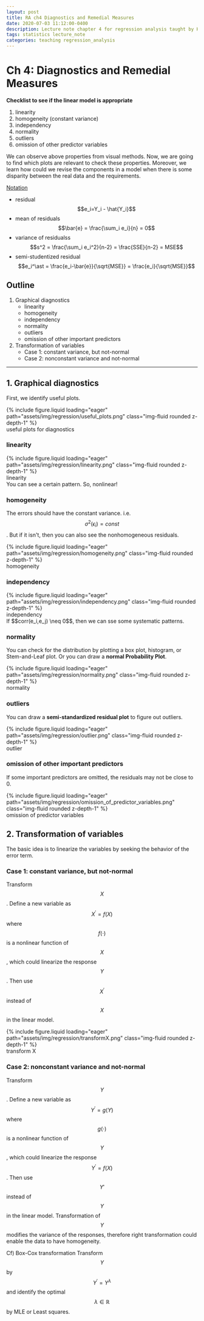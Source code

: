 ```yaml
---
layout: post
title: RA ch4 Diagnostics and Remedial Measures
date: 2020-07-03 11:12:00-0400
description: Lecture note chapter 4 for regression analysis taught by Hyemin Gu in 2020
tags: statistics lecture_note
categories: teaching regression_analysis
---
```


# Ch 4: Diagnostics and Remedial Measures

**Checklist to see if the linear model is appropriate**

1. linearity
2. homogeneity (constant variance)
3. independency
4. normality
5. outliers
6. omission of other predictor variables

We can observe above properties from visual methods. Now, we are going to find which plots are relevant to check these properties. Moreover, we learn how could we revise the components in a model when there is some disparity between the real data and the requirements.

<U>Notation</U>

- residual $$e_i=Y_i - \hat{Y_i}$$
- mean of residuals $$\bar{e} = \frac{\sum_i e_i}{n} = 0$$
- variance of residualss $$s^2 = \frac{\sum_i e_i^2}{n-2} = \frac{SSE}{n-2} = MSE$$
- semi-studentized residual $$e_i^\ast = \frac{e_i-\bar{e}}{\sqrt{MSE}} = \frac{e_i}{\sqrt{MSE}}$$

## Outline

1. Graphical diagnostics
   - linearity
   - homogeneity
   - independency
   - normality
   - outliers
   - omission of other important predictors
2. Transformation of variables
   - Case 1: constant variance, but not-normal
   - Case 2: nonconstant variance and not-normal

---

## 1. Graphical diagnostics

First, we identify useful plots.

<div class="row mt-3">
    <div class="col-sm mt-3 mt-md-0">
        {% include figure.liquid loading="eager" path="assets/img/regression/useful_plots.png" class="img-fluid rounded z-depth-1" %}
    </div>
</div>
<div class="caption">
useful plots for diagnostics
</div>

### linearity

<div class="row mt-3">
    <div class="col-sm mt-3 mt-md-0">
        {% include figure.liquid loading="eager" path="assets/img/regression/linearity.png" class="img-fluid rounded z-depth-1" %}
    </div>
</div>
<div class="caption">
linearity
</div>
You can see a certain pattern. So, nonlinear!

### homogeneity

The errors should have the constant variance. i.e. $$\sigma^2(\epsilon_i) = const$$.
But if it isn't, then you can also see the nonhomogeneous residuals.

<div class="row mt-3">
    <div class="col-sm mt-3 mt-md-0">
        {% include figure.liquid loading="eager" path="assets/img/regression/homogeneity.png" class="img-fluid rounded z-depth-1" %}
    </div>
</div>
<div class="caption">
homogeneity
</div>

### independency

<div class="row mt-3">
    <div class="col-sm mt-3 mt-md-0">
        {% include figure.liquid loading="eager" path="assets/img/regression/independency.png" class="img-fluid rounded z-depth-1" %}
    </div>
</div>
<div class="caption">
independency
</div>
If $$corr(e_i,e_j) \neq 0$$, then we can sse some systematic patterns.

### normality

You can check for the distribution by plotting a box plot, histogram, or Stem-and-Leaf plot. Or you can draw a **normal Probability Plot**.

<div class="row mt-3">
    <div class="col-sm mt-3 mt-md-0">
        {% include figure.liquid loading="eager" path="assets/img/regression/normality.png" class="img-fluid rounded z-depth-1" %}
    </div>
</div>
<div class="caption">
normality
</div>

### outliers

You can draw a **semi-standardized residual plot** to figure out outliers.

<div class="row mt-3">
    <div class="col-sm mt-3 mt-md-0">
        {% include figure.liquid loading="eager" path="assets/img/regression/outlier.png" class="img-fluid rounded z-depth-1" %}
    </div>
</div>
<div class="caption">
outlier
</div>

### omission of other important predictors

If some important predictors are omitted, the residuals may not be close to 0.

<div class="row mt-3">
    <div class="col-sm mt-3 mt-md-0">
        {% include figure.liquid loading="eager" path="assets/img/regression/omission_of_predictor_variables.png" class="img-fluid rounded z-depth-1" %}
    </div>
</div>
<div class="caption">
omission of predictor variables
</div>

## 2. Transformation of variables

The basic idea is to linearize the variables by seeking the behavior of the error term.

### Case 1: constant variance, but not-normal

Transform $$X$$. Define a new variable as $$X^\prime = f(X)$$ where $$f(\cdot)$$ is a nonlinear function of $$X$$, which could linearize the response $$Y$$. Then use $$X^\prime$$ instead of $$X$$ in the linear model.

<div class="row mt-3">
    <div class="col-sm mt-3 mt-md-0">
        {% include figure.liquid loading="eager" path="assets/img/regression/transformX.png" class="img-fluid rounded z-depth-1" %}
    </div>
</div>
<div class="caption">
transform X
</div>

### Case 2: nonconstant variance and not-normal

Transform $$Y$$. Define a new variable as $$Y^\prime = g(Y)$$ where $$g(\cdot)$$ is a nonlinear function of $$Y$$, which could linearize the response $$Y^\prime = f(X)$$. Then use $$Y\prime$$ instead of $$Y$$ in the linear model. Transformation of $$Y$$ modifies the variance of the responses, therefore right transformation could enable the data to have homogeneity.

Cf) Box-Cox transformation
Transform $$Y$$ by $$Y^\prime = Y^\lambda$$ and identify the optimal $$\lambda \in \mathbb{R}$$ by MLE or Least squares.

